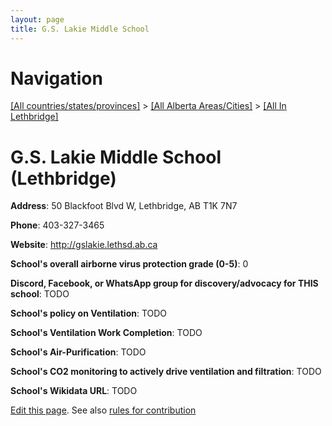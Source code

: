 ```yaml
---
layout: page
title: G.S. Lakie Middle School
---
```

# Navigation

[[All countries/states/provinces]](../../..) > [[All Alberta Areas/Cities]](../..) > [[All In Lethbridge]](..)

# G.S. Lakie Middle School (Lethbridge)

**Address**: 50 Blackfoot Blvd W, Lethbridge, AB T1K 7N7

**Phone**: 403-327-3465

**Website**: <http://gslakie.lethsd.ab.ca>

**School's overall airborne virus protection grade (0-5)**: 0

**Discord, Facebook, or WhatsApp group for discovery/advocacy for THIS school**: TODO

**School's policy on Ventilation**: TODO

**School's Ventilation Work Completion**: TODO

**School's Air-Purification**: TODO

**School's CO2 monitoring to actively drive ventilation and filtration**: TODO

**School's Wikidata URL**: TODO


[Edit this page](https://github.com/ventilate-schools/AB/edit/main/./Lethbridge/G.S._Lakie_Middle_School.md). See also [rules for contribution](../../../contribution-rules/)